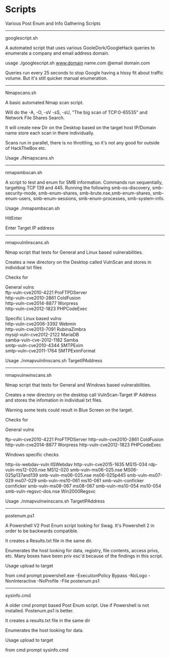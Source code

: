 # Scripts

Various Post Enum and Info Gathering Scripts

***************************

googlescript.sh

A automated script that uses various GooleDork/GoogleHack queries to enumerate a company and email address domain.

usage ./googlescript.sh www.domain name.com @email domain.com

Queries run every 25 seconds to stop Google having a hissy fit about traffic volume. But it's still quicker manual enumeration.

****************************

Nmapscans.sh

A basic automated Nmap scan script.

Will do the -A, -O, -sV -sS, -sU, "The big scan of TCP:0-65535" and Network File Shares Search.

It will create new Dir on the Desktop based on the target host IP/Domain name store each scan in there individually.

Scans run in parallel, there is no throttling, so it's not any good for outside of HackTheBox etc.

Usage
./Nmapscans.sh <target>
  
***************************

nmapsmbscan.sh

A script to test and enum for SMB information. Commands run sequentially, targetting TCP 139 and 445. 
Running the following
smb-os-discovery, smb-security-mode, smb-enum-shares, smb-brute.nse,smb-enum-shares, smb-enum-users, smb-enum-sessions, smb-enum-processes, smb-system-info.

Usage
./nmapsmbscan.sh

HitEnter

Enter Target IP address


***************************
 
nmapvulnlinscans.sh

Nmap script that tests for General and Linux based vulnerabilities.

Creates a new directory on the Desktop called VulnScan<Target IP Address> and stores in individual txt files

Checks for

General vulns</br>
ftp-vuln-cve2010-4221		ProFTPDServer</br>
http-vuln-cve2010-2861		ColdFusion</br>
http-vuln-cve2014-8877		Worpress</br>
http-vuln-cve2012-1823		PHPCodeExec</br>

Specific Linux based vulns</br>
http-vuln-cve2006-3392		Webmin</br>
http-vuln-cve2013-7091		RubinaZimbra</br>
mysql-vuln-cve2012-2122		MariaDB</br>
samba-vuln-cve-2012-1182	Samba</br>
smtp-vuln-cve2010-4344		SMTPExim</br>
smtp-vuln-cve2011-1764		SMTPEximFormat</br>


Usage
./nmapvulnlinscans.sh TargetIPAddress

***************************

nmapvulnwinscans.sh

Nmap script that tests for General and Windows based vulnerabilities.

Creates a new directory on the desktop call VulnScan-Target IP Address and stores the infomation in individual txt files.

Warning some tests could result in Blue Screen on the target.

Checks for

General vulns 

ftp-vuln-cve2010-4221 	ProFTPDServer 
http-vuln-cve2010-2861 	ColdFusion 
http-vuln-cve2014-8877 	Worpress 
http-vuln-cve2012-1823 	PHPCodeExec

Windows specific checks

http-iis-webdav-vuln	IISWebdav
http-vuln-cve2015-1635	MS15-034
rdp-vuln-ms12-020.nse	MS12-020
smb-vuln-ms06-025.nse	MS06-025p137and139
smb-vuln-ms06-025.nse	ms06-025p445
smb-vuln-ms07-029	ms07-029
smb-vuln-ms10-061	ms10-061
smb-vuln-conficker	cornficker
smb-vuln-ms08-067	ms08-067
smb-vuln-ms10-054	ms10-054
smb-vuln-regsvc-dos.nse	Win2000Regsvc


Usage ./nmapvulnwinscans.sh TargetIPAddress

*********************************

postenum.ps1

A Powershell V2 Post Enum script looking for Swag. It's Powershell 2 in order to be backwards compatible.

It creates a Results.txt file in the same dir.

Enumerates the host looking for data, registry, file contents, access privs, etc. Many boxes have been priv esc'd because of the findings in this script.

Usage
upload to target

from cmd prompt
powershell.exe -ExecutionPolicy Bypass -NoLogo -NonInteractive -NoProfile -File postenum.ps1

*********************************

sysinfo.cmd

A older cmd prompt based Post Enum script. Use if Powershell is not installed. Postenum.ps1 is better.

It creates a results.txt file in the same dir

Enumerates the host looking for data.

Usage
upload to target

from cmd prompt 
sysinfo.cmd
